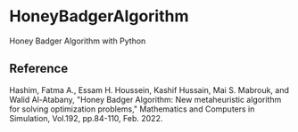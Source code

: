 # HoneyBadgerAlgorithm
Honey Badger Algorithm with Python

## Reference
Hashim, Fatma A., Essam H. Houssein, Kashif Hussain, Mai S. Mabrouk, and Walid Al-Atabany, "Honey Badger Algorithm: New metaheuristic algorithm for solving optimization problems," Mathematics and Computers in Simulation, Vol.192, pp.84-110, Feb. 2022.
